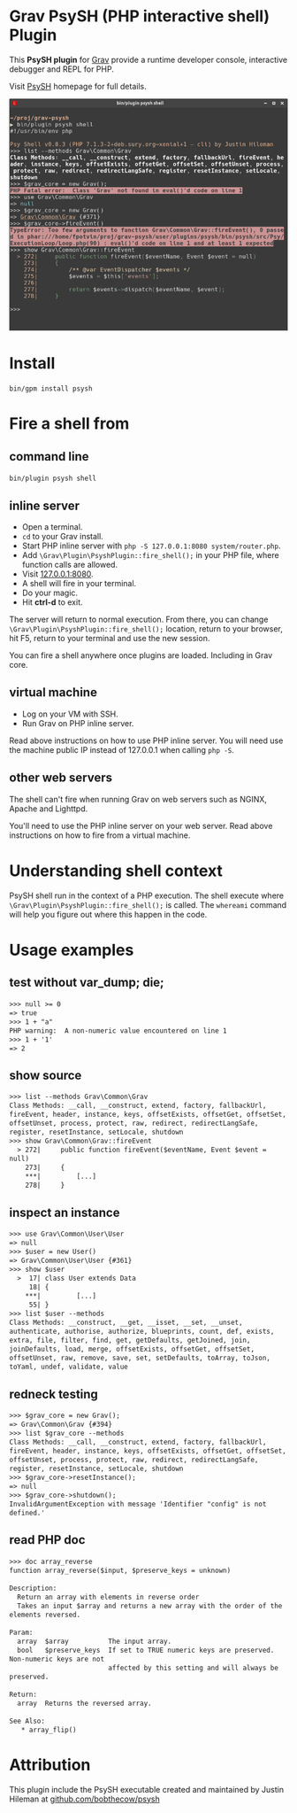 # Grav PsySH (PHP interactive shell) Plugin

This **PsySH plugin** for [Grav](http://github.com/getgrav/grav) provide a runtime developer console, interactive debugger and REPL for PHP.

Visit [PsySH](http://psysh.org/) homepage for full details.

![](assets/grav-psy-shell.png)

# Install

`bin/gpm install psysh`

# Fire a shell from

## command line

`bin/plugin psysh shell`

## inline server

* Open a terminal.
* `cd` to your Grav install.
* Start PHP inline server with `php -S 127.0.0.1:8080 system/router.php`.
* Add `\Grav\Plugin\PsyshPlugin::fire_shell();` in your PHP file, where function calls are allowed.
* Visit [127.0.0.1:8080](http://127.0.0.1:8080).
* A shell will fire in your terminal.
* Do your magic.
* Hit **ctrl-d** to exit.

The server will return to normal execution. From there, you can change `\Grav\Plugin\PsyshPlugin::fire_shell();` location, return to your browser, hit F5, return to your terminal and use the new session.

You can fire a shell anywhere once plugins are loaded. Including in Grav core.

## virtual machine

* Log on your VM with SSH.
* Run Grav on PHP inline server.

Read above instructions on how to use PHP inline server.
You will need use the machine public IP instead of 127.0.0.1 when calling `php -S`.

## other web servers

The shell can't fire when running Grav on web servers such as NGINX, Apache and Lighttpd.

You'll need to use the PHP inline server on your web server.
Read above instructions on how to fire from a virtual machine.

# Understanding shell context

PsySH shell run in the context of a PHP execution. The shell execute where `\Grav\Plugin\PsyshPlugin::fire_shell();` is called. The `whereami` command will help you figure out where this happen in the code.

# Usage examples

## test without var_dump; die;

```
>>> null >= 0
=> true
>>> 1 + "a"
PHP warning:  A non-numeric value encountered on line 1
>>> 1 + '1'
=> 2
```

## show source

```
>>> list --methods Grav\Common\Grav
Class Methods: __call, __construct, extend, factory, fallbackUrl, fireEvent, header, instance, keys, offsetExists, offsetGet, offsetSet, offsetUnset, process, protect, raw, redirect, redirectLangSafe, register, resetInstance, setLocale, shutdown
>>> show Grav\Common\Grav::fireEvent
  > 272|     public function fireEvent($eventName, Event $event = null)
    273|     {
	***|         [...]
    278|     }
```

## inspect an instance

```
>>> use Grav\Common\User\User
=> null
>>> $user = new User()
=> Grav\Common\User\User {#361}
>>> show $user
  >  17| class User extends Data
     18| {
	***|         [...]
     55| }
>>> list $user --methods
Class Methods: __construct, __get, __isset, __set, __unset, authenticate, authorise, authorize, blueprints, count, def, exists, extra, file, filter, find, get, getDefaults, getJoined, join, joinDefaults, load, merge, offsetExists, offsetGet, offsetSet, offsetUnset, raw, remove, save, set, setDefaults, toArray, toJson, toYaml, undef, validate, value

```

## redneck testing

```psysh
>>> $grav_core = new Grav();
=> Grav\Common\Grav {#394}
>>> list $grav_core --methods
Class Methods: __call, __construct, extend, factory, fallbackUrl, fireEvent, header, instance, keys, offsetExists, offsetGet, offsetSet, offsetUnset, process, protect, raw, redirect, redirectLangSafe, register, resetInstance, setLocale, shutdown
>>> $grav_core->resetInstance();
=> null
>>> $grav_core->shutdown();
InvalidArgumentException with message 'Identifier "config" is not defined.'
```

## read PHP doc

```
>>> doc array_reverse
function array_reverse($input, $preserve_keys = unknown)

Description:
  Return an array with elements in reverse order
  Takes an input $array and returns a new array with the order of the elements reversed.

Param:
  array  $array          The input array.
  bool   $preserve_keys  If set to TRUE numeric keys are preserved.  Non-numeric keys are not
                         affected by this setting and will always be preserved.

Return:
  array  Returns the reversed array.

See Also:
   * array_flip()

```

# Attribution

This plugin include the PsySH executable created and maintained by Justin Hileman at [github.com/bobthecow/psysh](https://github.com/bobthecow/psysh)
